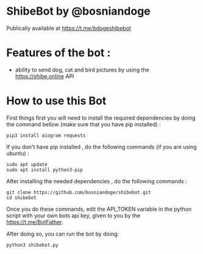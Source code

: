 # ShibeBot by @bosniandoge    
Publically available at https://t.me/bdogeshibebot 
# Features of the bot :

 - ability to send dog, cat and bird pictures by using the https://shibe.online API

# How to use this Bot
First things first you will need to install the required dependencies by doing the command bellow (make sure that you have pip installed) :

```
pip3 install aiogram requests
```

If you don't have pip installed , do the following commands (if you are using ubuntu) :
```
sudo apt update
sudo apt install python3-pip
```
After installing the needed dependencies , do the following commands :
```
git clone https://github.com/bosniandoge/shibebot.git
cd shibebot
```
Once you do these commands, edit the API_TOKEN variable in the python script with your own bots api key, given to you by the https://t.me/BotFather.

After doing so, you can run the bot by doing:
```
python3 shibebot.py
```
